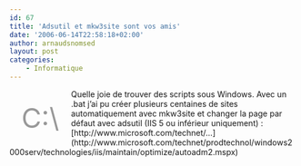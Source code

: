 ```yaml
---
id: 67
title: 'Adsutil et mkw3site sont vos amis'
date: '2006-06-14T22:58:18+02:00'
author: arnaudsnomsed
layout: post
categories:
    - Informatique
---
```


<div style="float: left; margin: 1.5em"><font color="#999999" size="20">C:\</font></div>Quelle joie de trouver des scripts sous Windows. Avec un .bat j’ai pu créer plusieurs centaines de sites automatiquement avec mkw3site et changer la page par défaut avec adsutil (IIS 5 ou inférieur uniquement) : [http://www.microsoft.com/technet/…](http://www.microsoft.com/technet/prodtechnol/windows2000serv/technologies/iis/maintain/optimize/autoadm2.mspx)